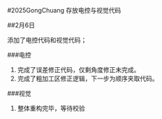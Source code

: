 #2025GongChuang
存放电控与视觉代码

##2月6日

添加了电控代码和视觉代码；

###电控

1. 完成了误差修正代码，仅剩角度修正未完成。
2. 完成了粗加工区修正逻辑，下一步为顺序夹取代码。

###视觉

1. 整体重构完毕，等待校验